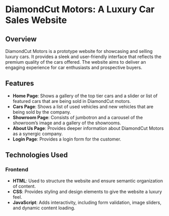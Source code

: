 # DiamondCut Motors: A Luxury Car Sales Website

## Overview
DiamondCut Motors is a prototype website for showcasing and selling luxury cars. It provides a sleek and user-friendly interface that reflects the premium quality of the cars offered. The website aims to deliver an engaging experience for car enthusiasts and prospective buyers.

## Features
- **Home Page**: Shows a gallery of the top tier cars and a slider or list of featured cars that are being sold in DiamondCut motors.
- **Cars Page**: Shows a list of used vehicles and new vehicles that are being sold by the company.
- **Showroom Page**: Consists of jumbotron and a carousel of the showroom’s image and a gallery of the showrooms.
- **About Us Page**: Provides deeper information about DiamondCut Motors as a synergic company.
- **Login Page**: Provides a login form for the customer.

## Technologies Used

### **Frontend**
- **HTML**: Used to structure the website and ensure semantic organization of content.
- **CSS**: Provides styling and design elements to give the website a luxury feel.
- **JavaScript**: Adds interactivity, including form validation, image sliders, and dynamic content loading.